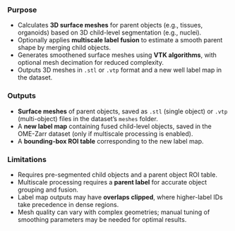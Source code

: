 ### Purpose
- Calculates **3D surface meshes** for parent objects (e.g., tissues, organoids) based on 3D child-level segmentation (e.g., nuclei).
- Optionally applies **multiscale label fusion** to estimate a smooth parent shape by merging child objects.
- Generates smoothened surface meshes using **VTK algorithms**, with optional mesh decimation for reduced complexity.
- Outputs 3D meshes in `.stl` or `.vtp` format and a new well label map in the dataset.

### Outputs
- **Surface meshes** of parent objects, saved as `.stl` (single object) or `.vtp` (multi-object) files in the dataset’s `meshes` folder.
- A **new label map** containing fused child-level objects, saved in the OME-Zarr dataset (only if multiscale processing is enabled).
- A **bounding-box ROI table** corresponding to the new label map.

### Limitations
- Requires pre-segmented child objects and a parent object ROI table.
- Multiscale processing requires a **parent label** for accurate object grouping and fusion.
- Label map outputs may have **overlaps clipped**, where higher-label IDs take precedence in dense regions.
- Mesh quality can vary with complex geometries; manual tuning of smoothing parameters may be needed for optimal results.
